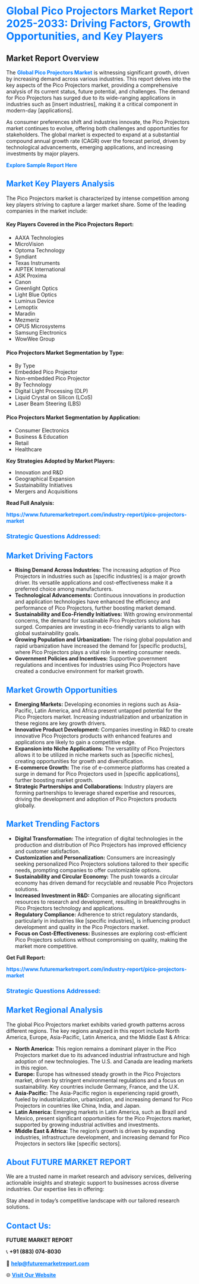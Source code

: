 <h1 style="color: #007BFF;">Global Pico Projectors Market Report 2025-2033: Driving Factors, Growth Opportunities, and Key Players</h1>

<section id="overview">
<h2>Market Report Overview</h2>
<p>The <a href="https://www.futuremarketreport.com/industry-report/pico-projectors-market" style="color: #007BFF; text-decoration: none;"><strong>Global Pico Projectors Market</strong></a> is witnessing significant growth, driven by increasing demand across various industries. This report delves into the key aspects of the Pico Projectors market, providing a comprehensive analysis of its current status, future potential, and challenges. The demand for Pico Projectors has surged due to its wide-ranging applications in industries such as [insert industries], making it a critical component in modern-day [applications].</p>
<p>As consumer preferences shift and industries innovate, the Pico Projectors market continues to evolve, offering both challenges and opportunities for stakeholders. The global market is expected to expand at a substantial compound annual growth rate (CAGR) over the forecast period, driven by technological advancements, emerging applications, and increasing investments by major players.</p>
</section>

<section id="overview">
<p><a href="https://www.futuremarketreport.com/request-sample/reportId=108048" style="color: #007BFF; text-decoration: none;"><strong>Explore Sample Report Here</strong></a></p>
</section>

<section id="key-players">
<h2 style="color: #007BFF;">Market Key Players Analysis</h2>
<p>The Pico Projectors market is characterized by intense competition among key players striving to capture a larger market share. Some of the leading companies in the market include:</p>
<h4>Key Players Covered in the Pico Projectors Report:</h4>
<ul><li>AAXA Technologies</li><li>MicroVision</li><li>Optoma Technology</li><li>Syndiant</li><li>Texas Instruments</li><li>AIPTEK International</li><li>ASK Proxima</li><li>Canon</li><li>Greenlight Optics</li><li>Light Blue Optics</li><li>Luminus Device</li><li>Lemoptix</li><li>Maradin</li><li>Mezmeriz</li><li>OPUS Microsystems</li><li>Samsung Electronics</li><li>WowWee Group</li></ul>
<h4>Pico Projectors Market Segmentation by Type:</h4>
<ul><li>By Type</li><li>Embedded Pico Projector</li><li>Non-embedded Pico Projector</li><li>By Technology</li><li>Digital Light Processing (DLP)</li><li>Liquid Crystal on Silicon (LCoS)</li><li>Laser Beam Steering (LBS)</li></ul>

<h4>Pico Projectors Market Segmentation by Application:</h4>
<ul><li>Consumer Electronics</li><li>Business &amp; Education</li><li>Retail</li><li>Healthcare</li></ul>
<p><strong>Key Strategies Adopted by Market Players:</strong></p>
<ul>
<li>Innovation and R&D</li>
<li>Geographical Expansion</li>
<li>Sustainability Initiatives</li>
<li>Mergers and Acquisitions</li>
</ul>
</section>

<section>
<p><strong>Read Full Analysis: </strong></p><a href="https://www.futuremarketreport.com/industry-report/pico-projectors-market" style="color: #007BFF; text-decoration: none;"><strong>https://www.futuremarketreport.com/industry-report/pico-projectors-market</strong></a>
<h3 style="color: #007BFF;">Strategic Questions Addressed:</h3>
</section>

<section id="driving-factors">
<h2 style="color: #007BFF;">Market Driving Factors</h2>
<ul>
<li><strong>Rising Demand Across Industries:</strong> The increasing adoption of Pico Projectors in industries such as [specific industries] is a major growth driver. Its versatile applications and cost-effectiveness make it a preferred choice among manufacturers.</li>
<li><strong>Technological Advancements:</strong> Continuous innovations in production and application technologies have enhanced the efficiency and performance of Pico Projectors, further boosting market demand.</li>
<li><strong>Sustainability and Eco-Friendly Initiatives:</strong> With growing environmental concerns, the demand for sustainable Pico Projectors solutions has surged. Companies are investing in eco-friendly variants to align with global sustainability goals.</li>
<li><strong>Growing Population and Urbanization:</strong> The rising global population and rapid urbanization have increased the demand for [specific products], where Pico Projectors plays a vital role in meeting consumer needs.</li>
<li><strong>Government Policies and Incentives:</strong> Supportive government regulations and incentives for industries using Pico Projectors have created a conducive environment for market growth.</li>
</ul>
</section>

<section id="growth-opportunities">
<h2 style="color: #007BFF;">Market Growth Opportunities</h2>
<ul>
<li><strong>Emerging Markets:</strong> Developing economies in regions such as Asia-Pacific, Latin America, and Africa present untapped potential for the Pico Projectors market. Increasing industrialization and urbanization in these regions are key growth drivers.</li>
<li><strong>Innovative Product Development:</strong> Companies investing in R&D to create innovative Pico Projectors products with enhanced features and applications are likely to gain a competitive edge.</li>
<li><strong>Expansion into Niche Applications:</strong> The versatility of Pico Projectors allows it to be utilized in niche markets such as [specific niches], creating opportunities for growth and diversification.</li>
<li><strong>E-commerce Growth:</strong> The rise of e-commerce platforms has created a surge in demand for Pico Projectors used in [specific applications], further boosting market growth.</li>
<li><strong>Strategic Partnerships and Collaborations:</strong> Industry players are forming partnerships to leverage shared expertise and resources, driving the development and adoption of Pico Projectors products globally.</li>
</ul>
</section>

<section id="trending-factors">
<h2 style="color: #007BFF;">Market Trending Factors</h2>
<ul>
<li><strong>Digital Transformation:</strong> The integration of digital technologies in the production and distribution of Pico Projectors has improved efficiency and customer satisfaction.</li>
<li><strong>Customization and Personalization:</strong> Consumers are increasingly seeking personalized Pico Projectors solutions tailored to their specific needs, prompting companies to offer customizable options.</li>
<li><strong>Sustainability and Circular Economy:</strong> The push towards a circular economy has driven demand for recyclable and reusable Pico Projectors solutions.</li>
<li><strong>Increased Investment in R&D:</strong> Companies are allocating significant resources to research and development, resulting in breakthroughs in Pico Projectors technology and applications.</li>
<li><strong>Regulatory Compliance:</strong> Adherence to strict regulatory standards, particularly in industries like [specific industries], is influencing product development and quality in the Pico Projectors market.</li>
<li><strong>Focus on Cost-Effectiveness:</strong> Businesses are exploring cost-efficient Pico Projectors solutions without compromising on quality, making the market more competitive.</li>
</ul>
</section>

<section>
<p><strong>Get Full Report: </strong></p><a href="https://www.futuremarketreport.com/industry-report/pico-projectors-market" style="color: #007BFF; text-decoration: none;"><strong>https://www.futuremarketreport.com/industry-report/pico-projectors-market</strong></a>
<h3 style="color: #007BFF;">Strategic Questions Addressed:</h3>
</section>


<section id="regional-analysis">
<h2 style="color: #007BFF;">Market Regional Analysis</h2>
<p>The global Pico Projectors market exhibits varied growth patterns across different regions. The key regions analyzed in this report include North America, Europe, Asia-Pacific, Latin America, and the Middle East & Africa:</p>
<ul>
<li><strong>North America:</strong> This region remains a dominant player in the Pico Projectors market due to its advanced industrial infrastructure and high adoption of new technologies. The U.S. and Canada are leading markets in this region.</li>
<li><strong>Europe:</strong> Europe has witnessed steady growth in the Pico Projectors market, driven by stringent environmental regulations and a focus on sustainability. Key countries include Germany, France, and the U.K.</li>
<li><strong>Asia-Pacific:</strong> The Asia-Pacific region is experiencing rapid growth, fueled by industrialization, urbanization, and increasing demand for Pico Projectors in countries like China, India, and Japan.</li>
<li><strong>Latin America:</strong> Emerging markets in Latin America, such as Brazil and Mexico, present significant opportunities for the Pico Projectors market, supported by growing industrial activities and investments.</li>
<li><strong>Middle East & Africa:</strong> The region’s growth is driven by expanding industries, infrastructure development, and increasing demand for Pico Projectors in sectors like [specific sectors].</li>
</ul>
</section>

<footer>
<h2 style="color: #007BFF;">About FUTURE MARKET REPORT</h2>
<p>We are a trusted name in market research and advisory services, delivering actionable insights and strategic support to businesses across diverse industries. Our expertise lies in offering:</p>

<p>Stay ahead in today’s competitive landscape with our tailored research solutions.</p>

<h2 style="color: #007BFF;">Contact Us:</h2>
<p><strong>FUTURE MARKET REPORT</strong></p>
<p>📞 <strong>+91 (883) 074-8030</strong></p>
<p>📧 <strong><a href="mailto:help@futuremarketreport.com" style="color: #007BFF;">help@futuremarketreport.com</a></strong></p>
<p>🌐 <strong><a href="https://www.futuremarketreport.com/" style="color: #007BFF;">Visit Our Website</a></strong></p>
</footer>